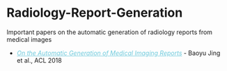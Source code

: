 # Radiology-Report-Generation
Important papers on the automatic generation of radiology reports from medical images

<ul>
  <li> <em> <a href="www.aclweb.com/papers" style="color:#6ecadc" rel="nofollow"> On the Automatic Generation of Medical Imaging Reports</a> </em> - Baoyu Jing et al., ACL 2018
  </li>
</ul>

